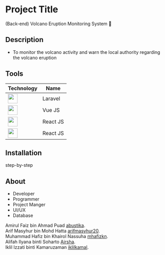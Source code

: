 # Project Title
(Back-end) Volcano Eruption Monitoring System :volcano:

## Description
- To monitor the volcano activity and warn the local authority regarding the volcano eruption

## Tools
| Technology  | Name |
| ------------- | ------------- |
| <img src="https://upload.wikimedia.org/wikipedia/commons/thumb/9/9a/Laravel.svg/1200px-Laravel.svg.png" width="30" height="30"> | Laravel  |
| <img src="https://upload.wikimedia.org/wikipedia/commons/thumb/9/95/Vue.js_Logo_2.svg/512px-Vue.js_Logo_2.svg.png?20170919082558" width="30" height="30"> | Vue JS  |
| <img src="https://upload.wikimedia.org/wikipedia/commons/thumb/a/a7/React-icon.svg/2300px-React-icon.svg.png" width="30" height="30"> | React JS  |
| <img src="https://upload.wikimedia.org/wikipedia/commons/thumb/a/a7/React-icon.svg/2300px-React-icon.svg.png" width="30" height="30"> | React JS  |

## Installation

step-by-step


## About
- Developer
- Programmer
- Project Manger
- UI/UX
- Database

Amirul Faiz bin Ahmad Puad [abustika](https://github.com/abustika).<br/>
Arif Masyhur bin Mohd Hatta [arifmasyhur20](https://github.com/arifmasyhur20). <br/>
Muhammad Hafiz bin Khairol Nassuha [mhafizkn](https://github.com/mhafizkn). <br/>
Alifah Ilyana binti Soharto [Airsha](https://github.com/aisrha). <br/>
Iklil Izzati binti Kamaruzaman [iklilkamal](https://github.com/iklilkamal). <br/>
